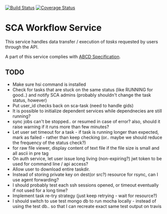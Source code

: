 [![Build Status](https://travis-ci.org/soichih/sca-wf.svg?branch=master)](https://travis-ci.org/soichih/sca-wf)
[![Coverage Status](https://coveralls.io/repos/github/soichih/sca-wf/badge.svg?branch=master)](https://coveralls.io/github/soichih/sca-wf?branch=master)

# SCA Workflow Service

This service handles data transfer / execution of *tasks* requested by users through the API.

A part of this service complies with [ABCD Specification](https://github.com/soichih/abcd-spec).

## TODO

* Make sure hsi command is installed
* Check for tasks that are stuck on the same status (like RUNNING for good..) and notify SCA admins (probably shouldn't change the task status, however)
* Put user_id checks back on sca-task (need to handle gids)
* It is possible to initialize dependent services while dependnecies are still running?
* sync jobs can't be stopped.. or resumed in case of error? also, should it raise warning if it runs more than few minutes?
* Let user set timeout for a task - if task is running longer than expected, mark as failed - rather than keep checking (or.. maybe we should reduce the frequency of the status check?)
* for raw file viewer, display content of text file if the file size is small and all ascii in pre tag
* On auth service, let user issue long living (non-expiring?) jwt token to be used for command line / api access?
* Allow user to download entire taskdir.
* Instead of storing private key on dest(or src?) resource for rsync, can I use agent forwarding?
* I should probably test each ssh sessions opened, or timeout eventually if not used for a long time?
* Implement task re-try strategy (just keep retrying - wait for resource?)
* I should switch to use test mongo db to run mocha locally - instead of using the test db.. so that I can recreate exact same test output on travis
